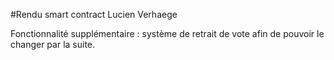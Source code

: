 #Rendu smart contract Lucien Verhaege

Fonctionnalité supplémentaire : système de retrait de vote afin de pouvoir le changer par la suite.

